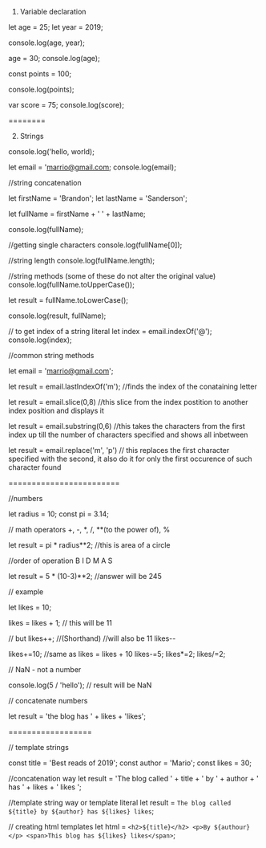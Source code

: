 1. Variable declaration

let age = 25;
let year = 2019;

console.log(age, year);

age = 30;
console.log(age);

const points = 100;

console.log(points);

var score = 75;
console.log(score);

========

2. Strings

console.log('hello, world);

let email = 'marrio@gmail.com;
console.log(email);

//string concatenation

let firstName = 'Brandon';
let lastName = 'Sanderson';

let fullName = firstName + ' ' + lastName;

console.log(fullName);


//getting single characters
console.log(fullName[0]);

//string length
console.log(fullName.length);

//string methods (some of these do not alter the original value)
console.log(fullName.toUpperCase());

let result = fullName.toLowerCase();

console.log(result, fullName);

// to get index of a string literal
let index = email.indexOf('@');
console.log(index);


//common string methods


let email = 'marrio@gmail.com';


let result = email.lastIndexOf('m'); //finds the index of the conataining letter
 
let result = email.slice(0,8) //this slice from the index postition to another index position and displays it

let result = email.substring(0,6) //this takes the characters from the first index up till the number of characters specified and shows all inbetween

let result = email.replace('m', 'p') // this replaces the first character specified with the second, it also do it for only the first occurence of such character found


========================

//numbers

let radius = 10;
const pi = 3.14;

// math operators +, -, *, /, **(to the power of), %

let result = pi * radius**2; //this is area of a circle

//order of operation  B I D M A S

let result = 5 * (10-3)**2; //answer will be 245

// example

let likes = 10;

likes = likes + 1; // this will be 11

// but
likes++; //(Shorthand) //will also be 11
likes--

likes+=10; //same as likes = likes + 10
likes-=5;
likes*=2;
likes/=2;

// NaN - not a number

 console.log(5 / 'hello'); // result will be NaN


 // concatenate numbers

 let result = 'the blog has ' + likes + 'likes';


 ==================

 // template strings

const title = 'Best reads of 2019';
const author = 'Mario';
const likes = 30;

//concatenation way
let result = 'The blog called ' + title + ' by ' + author + ' has ' + likes + ' likes ';


//template string way or template literal
let result = `The blog called ${title} by ${author} has ${likes} likes`;

// creating html templates
let html = `
    <h2>${title}</h2>
    <p>By ${authour}</p>
    <span>This blog has ${likes} likes</span>
`;

